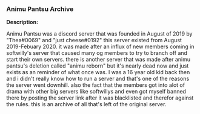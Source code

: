 ### Animu Pantsu Archive
**Description:**

Animu Pantsu was a discord server that was founded in August of 2019 by "Thea#0069" and "just cheese#0192" this server existed from August 2019-Febuary 2020. it was made after an influx of new members coming in softwilly's server that caused many og members to try to branch off and start their own servers. there is another server that was made after animu pantsu's deletion called "animu reborn" but it's nearly dead now and just exists as an reminder of what once was. I was a 16 year old kid back then and i didn't really know how to run a server and that's one of the reasons the server went downhill. also the fact that the members got into alot of drama with other big servers like softwillys and even got myself banned there by posting the server link after it was blacklisted and therefor against the rules. this is an archive of all that's left of the original server.
